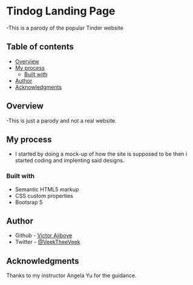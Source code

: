 # Tindog Landing Page

-This is a parody of the popular Tinder website

## Table of contents

- [Overview](#overview)
- [My process](#my-process)
  - [Built with](#built-with)
- [Author](#author)
- [Acknowledgments](#acknowledgments)

## Overview

-This is just a parody and not a real website.

## My process

- I started by doing a mock-up of how the site is supposed to be then i started coding and implenting said designs.

### Built with

- Semantic HTML5 markup
- CSS custom properties
- Bootsrap 5

## Author

- Github - [Victor Ajiboye](https://github.com/Veek6x)
- Twitter - [@VeekTheeVeek](https://www.twitter.com/VeekTheeGeek)

## Acknowledgments

Thanks to my instructor Angela Yu for the guidance.

